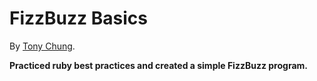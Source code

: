 # FizzBuzz Basics


By [Tony Chung](http://www.github.com/tonycchung).


**Practiced ruby best practices and created a simple FizzBuzz program.**  
  
